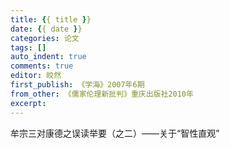 ```yaml
---
title: {{ title }}
date: {{ date }}
categories: 论文
tags: []
auto_indent: true
comments: true
editor: 皎然
first_publish: 《学海》2007年6期
from_other: 《儒家伦理新批判》重庆出版社2010年
excerpt:
---
```

牟宗三对康德之误读举要（之二）——关于“智性直观”
